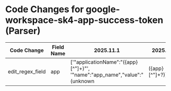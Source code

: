 # Code Changes for google-workspace-sk4-app-success-token (Parser)

| Code Change | Field Name | 2025.11.1 | 2025.12.1 |
|-------------|------------|-----------|------------|
| edit_regex_field | app | ['"applicationName":"({app}[^"]+)"', '"name":"app_name","value":"(unknown|({app}[^"]+?))\s*"'] | ['"applicationName":"({app}[^"]+)"', '"name":"app_name","value":"(unknown|({app}[^"]+?))\s*"', 'destinationServiceName=({app}[^=]+?)\s*(\w+=|$)'] |